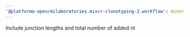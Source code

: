 ```yaml
---
'@platforma-open/milaboratories.mixcr-clonotyping-2.workflow': minor
---
```


Include junction lengths and total number of added nt
